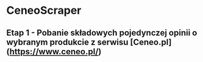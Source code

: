 # CeneoScraper
## Etap 1 - Pobanie składowych pojedynczej opinii o wybranym produkcie z serwisu [Ceneo.pl] (https://www.ceneo.pl/)